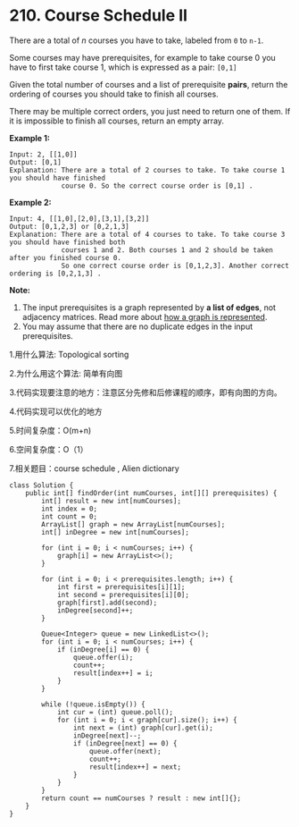 # 210. Course Schedule II

There are a total of _n_ courses you have to take, labeled from `0` to `n-1`.

Some courses may have prerequisites, for example to take course 0 you have to first take course 1, which is expressed as a pair: `[0,1]`

Given the total number of courses and a list of prerequisite **pairs**, return the ordering of courses you should take to finish all courses.

There may be multiple correct orders, you just need to return one of them. If it is impossible to finish all courses, return an empty array.

**Example 1:**

```text
Input: 2, [[1,0]] 
Output: [0,1]
Explanation: There are a total of 2 courses to take. To take course 1 you should have finished   
             course 0. So the correct course order is [0,1] .
```

**Example 2:**

```text
Input: 4, [[1,0],[2,0],[3,1],[3,2]]
Output: [0,1,2,3] or [0,2,1,3]
Explanation: There are a total of 4 courses to take. To take course 3 you should have finished both     
             courses 1 and 2. Both courses 1 and 2 should be taken after you finished course 0. 
             So one correct course order is [0,1,2,3]. Another correct ordering is [0,2,1,3] .
```

**Note:**

1. The input prerequisites is a graph represented by **a list of edges**, not adjacency matrices. Read more about [how a graph is represented](https://www.khanacademy.org/computing/computer-science/algorithms/graph-representation/a/representing-graphs).
2. You may assume that there are no duplicate edges in the input prerequisites.

1.用什么算法: Topological sorting

2.为什么用这个算法: 简单有向图

3.代码实现要注意的地方：注意区分先修和后修课程的顺序，即有向图的方向。

4.代码实现可以优化的地方

5.时间复杂度：O\(m+n\)

6.空间复杂度：O（1）

7.相关题目：course schedule , Alien dictionary

```text
class Solution {
    public int[] findOrder(int numCourses, int[][] prerequisites) {
        int[] result = new int[numCourses];
        int index = 0;
        int count = 0;
        ArrayList[] graph = new ArrayList[numCourses];
        int[] inDegree = new int[numCourses];
        
        for (int i = 0; i < numCourses; i++) {
            graph[i] = new ArrayList<>();
        }
        
        for (int i = 0; i < prerequisites.length; i++) {
            int first = prerequisites[i][1];
            int second = prerequisites[i][0];
            graph[first].add(second);
            inDegree[second]++;
        }
        
        Queue<Integer> queue = new LinkedList<>();
        for (int i = 0; i < numCourses; i++) {
            if (inDegree[i] == 0) {
                queue.offer(i);
                count++;
                result[index++] = i;
            }
        }
        
        while (!queue.isEmpty()) {
            int cur = (int) queue.poll();
            for (int i = 0; i < graph[cur].size(); i++) {
                int next = (int) graph[cur].get(i);
                inDegree[next]--;
                if (inDegree[next] == 0) {
                    queue.offer(next);
                    count++;
                    result[index++] = next;
                }
            }
        }
        return count == numCourses ? result : new int[]{};
    }
}
```

